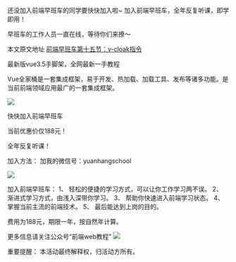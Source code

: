 还没加入前端早班车的同学要快快加入啦~
加入前端早班车，全年反复听课，即学即用！

早班车的工作人员一直在线，等待你们来撩～

本文原文地址
[前端早班车第十五节：v-cloak指令](http://webschool.vip//course/index.html#/details?id=couw3ur8)

最新版vue3.5手脚架，全网最新一手教程

Vue全家桶是一套集成框架，易于开发、热加载、加载工具、发布等诸多功能。是当前前端领域应用最广的一套集成框架。


![](https://upload-images.jianshu.io/upload_images/11482673-7df3c7a3e0290d37.jpg?imageMogr2/auto-orient/strip%7CimageView2/2/w/786/format/webp)


快快加入前端早班车

当前优惠价仅188元！

全年反复听课！


加入方法：
加我的微信号：yuanhangschool


![](http://www.webschool.vip/course/img/1.71ca74eb.jpg)


加入前端早班车：
1、  轻松的便捷的学习方式，可以让你工作学习两不误。
2、  渐进式学习方式，由浅入深带你学习。
3、  帮助你快速进入前端学习状态。
4、  掌握当前主流的前端技术。
5、  最后能达到上岗的目的。

 
费用为188元，期限一年，按自然年计算。


更多信息请关注公众号“前端web教程”
![](http://www.webschool.vip/course/img/2.c56c8e04.jpg)



重要提醒：
本活动最终解释权，归活动方所有。

